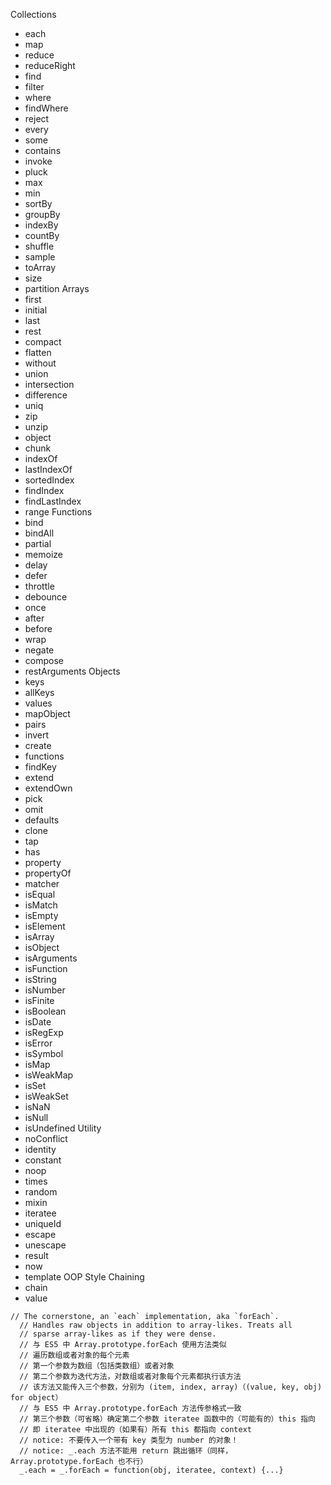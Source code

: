 
Collections
- each
- map
- reduce
- reduceRight
- find
- filter
- where
- findWhere
- reject
- every
- some
- contains
- invoke
- pluck
- max
- min
- sortBy
- groupBy
- indexBy
- countBy
- shuffle
- sample
- toArray
- size
- partition
Arrays
- first
- initial
- last
- rest
- compact
- flatten
- without
- union
- intersection
- difference
- uniq
- zip
- unzip
- object
- chunk
- indexOf
- lastIndexOf
- sortedIndex
- findIndex
- findLastIndex
- range
Functions
- bind
- bindAll
- partial
- memoize
- delay
- defer
- throttle
- debounce
- once
- after
- before
- wrap
- negate
- compose
- restArguments
Objects
- keys
- allKeys
- values
- mapObject
- pairs
- invert
- create
- functions
- findKey
- extend
- extendOwn
- pick
- omit
- defaults
- clone
- tap
- has
- property
- propertyOf
- matcher
- isEqual
- isMatch
- isEmpty
- isElement
- isArray
- isObject
- isArguments
- isFunction
- isString
- isNumber
- isFinite
- isBoolean
- isDate
- isRegExp
- isError
- isSymbol
- isMap
- isWeakMap
- isSet
- isWeakSet
- isNaN
- isNull
- isUndefined
Utility
- noConflict
- identity
- constant
- noop
- times
- random
- mixin
- iteratee
- uniqueId
- escape
- unescape
- result
- now
- template
OOP Style
Chaining
- chain
- value


```
// The cornerstone, an `each` implementation, aka `forEach`.
  // Handles raw objects in addition to array-likes. Treats all
  // sparse array-likes as if they were dense.
  // 与 ES5 中 Array.prototype.forEach 使用方法类似
  // 遍历数组或者对象的每个元素
  // 第一个参数为数组（包括类数组）或者对象
  // 第二个参数为迭代方法，对数组或者对象每个元素都执行该方法
  // 该方法又能传入三个参数，分别为 (item, index, array)（(value, key, obj) for object）
  // 与 ES5 中 Array.prototype.forEach 方法传参格式一致
  // 第三个参数（可省略）确定第二个参数 iteratee 函数中的（可能有的）this 指向
  // 即 iteratee 中出现的（如果有）所有 this 都指向 context
  // notice: 不要传入一个带有 key 类型为 number 的对象！
  // notice: _.each 方法不能用 return 跳出循环（同样，Array.prototype.forEach 也不行）
  _.each = _.forEach = function(obj, iteratee, context) {...}
  
  ```
